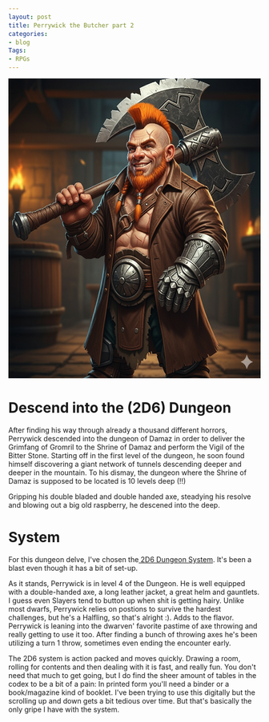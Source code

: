 ```yaml
---
layout: post
title: Perrywick the Butcher part 2
categories:
- blog
Tags:
- RPGs
---
```


<img src="https://github.com/Dreadnaughty-blip/dreadnaughty-blip.github.io/blob/master/assets/css/perrywick_butcher.png?raw=true" alt="Perrywick in 2D6 Dungeon" width="800" height="600">

<h1>Descend into the (2D6) Dungeon</h1>
After finding his way through already a thousand different horrors, Perrywick descended into the dungeon of Damaz in order to deliver the Grimfang of Gromril to the Shrine of Damaz and perform the Vigil of the Bitter Stone. 
Starting off in the first level of the dungeon, he soon found himself discovering a giant network of tunnels descending deeper and deeper in the mountain. To his dismay, the dungeon where the Shrine of Damaz is supposed to be located is 10 levels deep (!!)

Gripping his double bladed and double handed axe, steadying his resolve and blowing out a big old raspberry, he descened into the deep. 

<h1>System</h1>
For this dungeon delve, I've chosen the<a href="https://www.drivethrurpg.com/en/product/455846/2d6-dungeon-a-solo-dungeon-crawler" target="_blank" title="Find 2D6 Dungeon on DriveThruRPG"> 2D6 Dungeon System</a>. It's been a blast even though it has a bit of set-up.

As it stands, Perrywick is in level 4 of the Dungeon. He is well equipped with a double-handed axe, a long leather jacket, a great helm and gauntlets. I guess even Slayers tend to button up when shit is getting hairy. Unlike most dwarfs,
Perrywick relies on postions to survive the hardest challenges, but he's a Halfling, so that's alright :). Adds to the flavor. Perrywick is leaning into the dwarven' favorite pastime of axe throwing and really getting to use it too. After finding
a bunch of throwing axes he's been utilizing a turn 1 throw, sometimes even ending the encounter early. 

The 2D6 system is action packed and moves quickly. Drawing a room, rolling for contents and then dealing with it is fast, and really fun. You don't need that much to get going, but I do find the sheer amount of tables in the codex to be a bit of a pain: 
In printed form you'll need a binder or a book/magazine kind of booklet. I've been trying to use this digitally but the scrolling up and down gets a bit tedious over time. But that's basically the only gripe I have with the system. 

